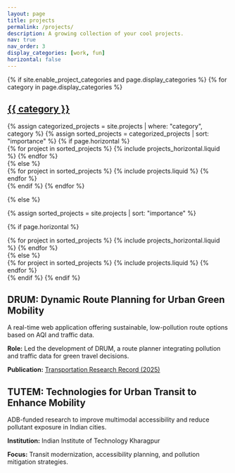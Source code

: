```yaml
---
layout: page
title: projects
permalink: /projects/
description: A growing collection of your cool projects.
nav: true
nav_order: 3
display_categories: [work, fun]
horizontal: false
---
```


<!-- pages/projects.md -->
<div class="projects">
{% if site.enable_project_categories and page.display_categories %}
  <!-- Display categorized projects -->
  {% for category in page.display_categories %}
  <a id="{{ category }}" href=".#{{ category }}">
    <h2 class="category">{{ category }}</h2>
  </a>
  {% assign categorized_projects = site.projects | where: "category", category %}
  {% assign sorted_projects = categorized_projects | sort: "importance" %}
  <!-- Generate cards for each project -->
  {% if page.horizontal %}
  <div class="container">
    <div class="row row-cols-1 row-cols-md-2">
    {% for project in sorted_projects %}
      {% include projects_horizontal.liquid %}
    {% endfor %}
    </div>
  </div>
  {% else %}
  <div class="row row-cols-1 row-cols-md-3">
    {% for project in sorted_projects %}
      {% include projects.liquid %}
    {% endfor %}
  </div>
  {% endif %}
  {% endfor %}

{% else %}

<!-- Display projects without categories -->

{% assign sorted_projects = site.projects | sort: "importance" %}

  <!-- Generate cards for each project -->

{% if page.horizontal %}

  <div class="container">
    <div class="row row-cols-1 row-cols-md-2">
    {% for project in sorted_projects %}
      {% include projects_horizontal.liquid %}
    {% endfor %}
    </div>
  </div>
  {% else %}
  <div class="row row-cols-1 row-cols-md-3">
    {% for project in sorted_projects %}
      {% include projects.liquid %}
    {% endfor %}
  </div>
  {% endif %}
{% endif %}
</div>

<!-- Project details -->

<!-- DRUM Project -->
<div class="project-detail">
  <h2>DRUM: Dynamic Route Planning for Urban Green Mobility</h2>
  <p>A real-time web application offering sustainable, low-pollution route options based on AQI and traffic data.</p>
  <p><strong>Role:</strong> Led the development of DRUM, a route planner integrating pollution and traffic data for green travel decisions.</p>
  <p><strong>Publication:</strong> <a href="https://doi.org/10.1177/03611981251331011" target="_blank">Transportation Research Record (2025)</a></p>
</div>

<!-- TUTEM Project -->
<div class="project-detail">
  <h2>TUTEM: Technologies for Urban Transit to Enhance Mobility</h2>
  <p>ADB-funded research to improve multimodal accessibility and reduce pollutant exposure in Indian cities.</p>
  <p><strong>Institution:</strong> Indian Institute of Technology Kharagpur</p>
  <p><strong>Focus:</strong> Transit modernization, accessibility planning, and pollution mitigation strategies.</p>
</div>
